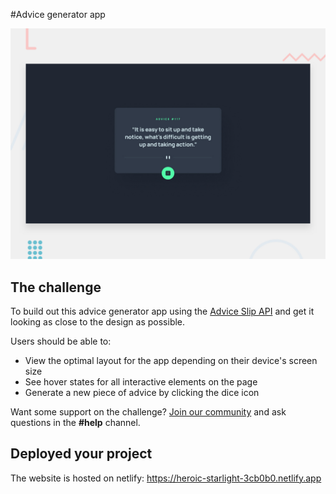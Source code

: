 #Advice generator app

![Design preview for the Advice generator app coding challenge](./design/desktop-preview.jpg)

## The challenge

To build out this advice generator app using the [Advice Slip API](https://api.adviceslip.com) and get it looking as close to the design as possible.

Users should be able to:

- View the optimal layout for the app depending on their device's screen size
- See hover states for all interactive elements on the page
- Generate a new piece of advice by clicking the dice icon

Want some support on the challenge? [Join our community](https://www.frontendmentor.io/community) and ask questions in the **#help** channel.

## Deployed your project

The website is hosted on netlify: https://heroic-starlight-3cb0b0.netlify.app
